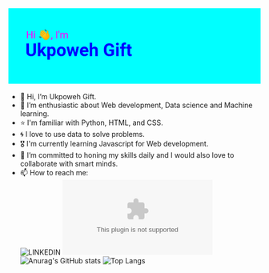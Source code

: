 <img src=https://github.com/Ukpoweh/Ukpoweh/blob/main/header.png>

- 👋 Hi, I’m Ukpoweh Gift.
- 👀 I’m enthusiastic about Web development, Data science and Machine learning.
- ⭐ I'm familiar with Python, HTML, and CSS.
- 🌀 I love to use data to solve problems.
- 🎖 I'm currently learning Javascript for Web development.
- 🌱 I’m committed to honing my skills daily and I would also love to collaborate with smart minds.
- 📫 How to reach me:<br>
![LINKEDIN](https://www.linkedin.com/in/gift-ukpoweh-90510022a)
![EMAIL](ukpowehgift@gmail.com)
![Anurag's GitHub stats](https://github-readme-stats.vercel.app/api?username=Ukpoweh&show_icons=true&theme=dracula)
![Top Langs](https://github-readme-stats.vercel.app/api/top-langs/?username=Ukpoweh&layout=compact)
<!---
Ukpoweh/Ukpoweh is a ✨ special ✨ repository because its `README.md` (this file) appears on your GitHub profile.
You can click the Preview link to take a look at your changes.
--->
